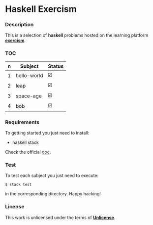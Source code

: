 # **Haskell Exercism**

### **Description**

This is a selection of **haskell** problems hosted on the learning platform **[exercism](http://exercism.io)**.

### **TOC**

| n | Subject     | Status                  |
|---|-------------|-------------------------|
| 1 | hello-world | :ballot_box_with_check: |
| 2 | leap        | :ballot_box_with_check: |
| 3 | space-age   | :ballot_box_with_check: |
| 4 | bob         | :ballot_box_with_check: |

### **Requirements**

To getting started you just need to install:

+ haskell stack

Check the official [doc](https://haskell-lang.org/get-started).

### **Test**

To test each subject you just need to execute:

```shell
$ stack test
```

in the corresponding directory. Happy hacking!

### **License**

This work is unlicensed under the terms of **[Unlicense](http://unlicense.org)**.
